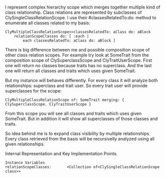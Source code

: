 I represent complex hierarchy scope which merges together multiple kind of class relationship.
Class relations are represented by subclasses of ClySingleClassRelationScope. I use their #classesRelatedTo:do: method to enumerate all classes related to my basis:

	ClyMultipleClassRelationScope>>classesRelatedTo: aClass do: aBlock
		relationScopeClasses do: [ :each | 
			each classesRelatedTo: aClass do: aBlock ]

There is big difference between me and possible composition scope of other class relation scopes. 
For example try look at SomeTrait from the composition scope of ClySuperclassScope and ClyTraitUserScope.
First one will return no classes because traits has no superclass.
And the last one will return all classes and traits which uses given SomeTrait.

But my instance will behaves differently. For every class it will analyze both relationships: superclass and trait user. So every trait user will provide superclasses for the scope:

	ClyMultipleClassRelationScope of: SomeTrait merging: { ClySuperclassScope. ClyTraitUserScope }

From this scope you will see all classes and traits which uses given SomeTrait. But in addition it will show all superclasses of those classes and traits.

So idea behind me is to expand class visibility by multiple relationships. Every class retrieved from the basis will be recursivelly analyzed using all given relationships. 

Internal Representation and Key Implementation Points.

    Instance Variables
	relationScopeClasses:		<Collection of<ClySingleClassRelationScope class>>